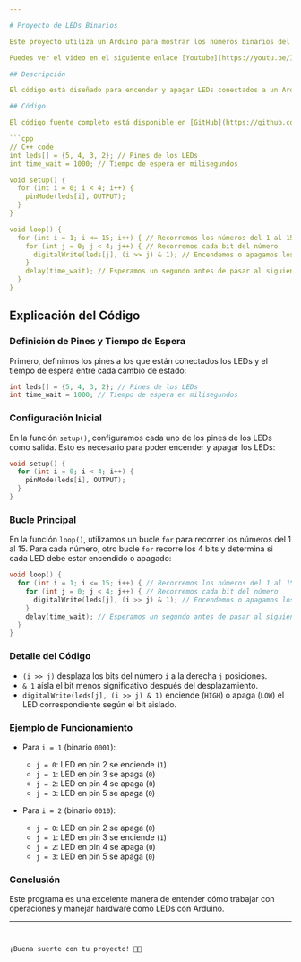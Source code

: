 ```yaml
---

# Proyecto de LEDs Binarios

Este proyecto utiliza un Arduino para mostrar los números binarios del 1 al 15 utilizando LEDs.

Puedes ver el video en el siguiente enlace [Youtube](https://youtu.be/IN44FG92Ays).

## Descripción

El código está diseñado para encender y apagar LEDs conectados a un Arduino según los números binarios del 1 al 15. A continuación, se detalla cómo funciona el código.

## Código

El código fuente completo está disponible en [GitHub](https://github.com/draexx/leb-binario/blob/main/led.ino).

```cpp
// C++ code
int leds[] = {5, 4, 3, 2}; // Pines de los LEDs
int time_wait = 1000; // Tiempo de espera en milisegundos

void setup() {
  for (int i = 0; i < 4; i++) {
    pinMode(leds[i], OUTPUT);
  }
}

void loop() {
  for (int i = 1; i <= 15; i++) { // Recorremos los números del 1 al 15
    for (int j = 0; j < 4; j++) { // Recorremos cada bit del número
      digitalWrite(leds[j], (i >> j) & 1); // Encendemos o apagamos los LEDs según el bit
    }
    delay(time_wait); // Esperamos un segundo antes de pasar al siguiente número
  }
}
```

## Explicación del Código

### Definición de Pines y Tiempo de Espera
Primero, definimos los pines a los que están conectados los LEDs y el tiempo de espera entre cada cambio de estado:

```cpp
int leds[] = {5, 4, 3, 2}; // Pines de los LEDs
int time_wait = 1000; // Tiempo de espera en milisegundos
```

### Configuración Inicial
En la función `setup()`, configuramos cada uno de los pines de los LEDs como salida. Esto es necesario para poder encender y apagar los LEDs:

```cpp
void setup() {
  for (int i = 0; i < 4; i++) {
    pinMode(leds[i], OUTPUT);
  }
}
```

### Bucle Principal
En la función `loop()`, utilizamos un bucle `for` para recorrer los números del 1 al 15. Para cada número, otro bucle `for` recorre los 4 bits y determina si cada LED debe estar encendido o apagado:

```cpp
void loop() {
  for (int i = 1; i <= 15; i++) { // Recorremos los números del 1 al 15
    for (int j = 0; j < 4; j++) { // Recorremos cada bit del número
      digitalWrite(leds[j], (i >> j) & 1); // Encendemos o apagamos los LEDs según el bit
    }
    delay(time_wait); // Esperamos un segundo antes de pasar al siguiente número
  }
}
```

### Detalle del Código
- `(i >> j)` desplaza los bits del número `i` a la derecha `j` posiciones.
- `& 1` aísla el bit menos significativo después del desplazamiento.
- `digitalWrite(leds[j], (i >> j) & 1)` enciende (`HIGH`) o apaga (`LOW`) el LED correspondiente según el bit aislado.

### Ejemplo de Funcionamiento
- Para `i = 1` (binario `0001`):
  - `j = 0`: LED en pin 2 se enciende (`1`)
  - `j = 1`: LED en pin 3 se apaga (`0`)
  - `j = 2`: LED en pin 4 se apaga (`0`)
  - `j = 3`: LED en pin 5 se apaga (`0`)

- Para `i = 2` (binario `0010`):
  - `j = 0`: LED en pin 2 se apaga (`0`)
  - `j = 1`: LED en pin 3 se enciende (`1`)
  - `j = 2`: LED en pin 4 se apaga (`0`)
  - `j = 3`: LED en pin 5 se apaga (`0`)

### Conclusión
Este programa es una excelente manera de entender cómo trabajar con operaciones y manejar hardware como LEDs con Arduino.

---
```


¡Buena suerte con tu proyecto! 🚀💡
